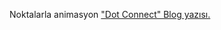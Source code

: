Noktalarla animasyon <a href="https://umitsen.wordpress.com/2019/04/23/noktalarla-animasyon-javascriptp5-js/" target="_blank">"Dot Connect" Blog yazısı.</a>
